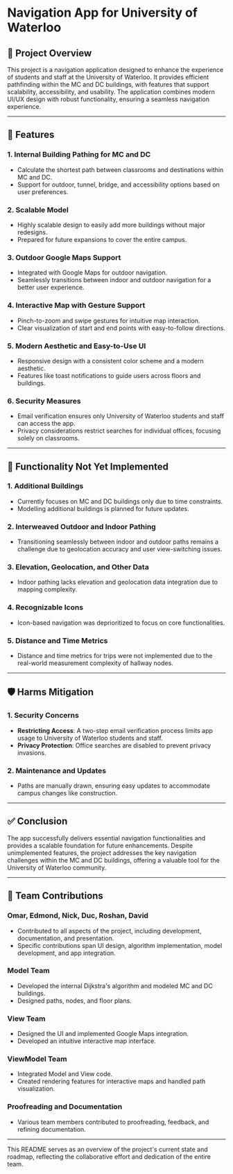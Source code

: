 # Navigation App for University of Waterloo

## 📜 Project Overview
This project is a navigation application designed to enhance the experience of students and staff at the University of Waterloo. It provides efficient pathfinding within the MC and DC buildings, with features that support scalability, accessibility, and usability. The application combines modern UI/UX design with robust functionality, ensuring a seamless navigation experience.

---

## 🌟 Features

### 1. Internal Building Pathing for MC and DC
- Calculate the shortest path between classrooms and destinations within MC and DC.
- Support for outdoor, tunnel, bridge, and accessibility options based on user preferences.

### 2. Scalable Model
- Highly scalable design to easily add more buildings without major redesigns.
- Prepared for future expansions to cover the entire campus.

### 3. Outdoor Google Maps Support
- Integrated with Google Maps for outdoor navigation.
- Seamlessly transitions between indoor and outdoor navigation for a better user experience.

### 4. Interactive Map with Gesture Support
- Pinch-to-zoom and swipe gestures for intuitive map interaction.
- Clear visualization of start and end points with easy-to-follow directions.

### 5. Modern Aesthetic and Easy-to-Use UI
- Responsive design with a consistent color scheme and a modern aesthetic.
- Features like toast notifications to guide users across floors and buildings.

### 6. Security Measures
- Email verification ensures only University of Waterloo students and staff can access the app.
- Privacy considerations restrict searches for individual offices, focusing solely on classrooms.

---

## 🚧 Functionality Not Yet Implemented

### 1. Additional Buildings
- Currently focuses on MC and DC buildings only due to time constraints.
- Modelling additional buildings is planned for future updates.

### 2. Interweaved Outdoor and Indoor Pathing
- Transitioning seamlessly between indoor and outdoor paths remains a challenge due to geolocation accuracy and user view-switching issues.

### 3. Elevation, Geolocation, and Other Data
- Indoor pathing lacks elevation and geolocation data integration due to mapping complexity.

### 4. Recognizable Icons
- Icon-based navigation was deprioritized to focus on core functionalities.

### 5. Distance and Time Metrics
- Distance and time metrics for trips were not implemented due to the real-world measurement complexity of hallway nodes.

---

## 🛡️ Harms Mitigation

### 1. Security Concerns
- **Restricting Access**: A two-step email verification process limits app usage to University of Waterloo students and staff.
- **Privacy Protection**: Office searches are disabled to prevent privacy invasions.

### 2. Maintenance and Updates
- Paths are manually drawn, ensuring easy updates to accommodate campus changes like construction.

---

## ✅ Conclusion
The app successfully delivers essential navigation functionalities and provides a scalable foundation for future enhancements. Despite unimplemented features, the project addresses the key navigation challenges within the MC and DC buildings, offering a valuable tool for the University of Waterloo community.

---

## 👥 Team Contributions

### **Omar, Edmond, Nick, Duc, Roshan, David**
- Contributed to all aspects of the project, including development, documentation, and presentation.
- Specific contributions span UI design, algorithm implementation, model development, and app integration.

### **Model Team**
- Developed the internal Dijkstra's algorithm and modeled MC and DC buildings.
- Designed paths, nodes, and floor plans.

### **View Team**
- Designed the UI and implemented Google Maps integration.
- Developed an intuitive interactive map interface.

### **ViewModel Team**
- Integrated Model and View code.
- Created rendering features for interactive maps and handled path visualization.

### **Proofreading and Documentation**
- Various team members contributed to proofreading, feedback, and refining documentation.

---

This README serves as an overview of the project's current state and roadmap, reflecting the collaborative effort and dedication of the entire team.